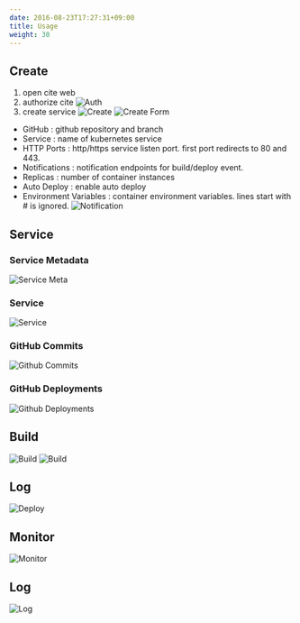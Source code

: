 ```yaml
---
date: 2016-08-23T17:27:31+09:00
title: Usage
weight: 30
---
```


## Create
1. open cite web
1. authorize cite
![Auth](/images/usage/cite_auth.png)
1. create service
![Create](/images/usage/cite_create.png)
![Create Form](/images/usage/cite_create_form.png)
  * GitHub : github repository and branch
  * Service : name of kubernetes service
  * HTTP Ports : http/https service listen port. first port redirects to 80 and 443.
  * Notifications : notification endpoints for build/deploy event.
  * Replicas : number of container instances
  * Auto Deploy : enable auto deploy
  * Environment Variables : container environment variables. lines start with # is ignored.
![Notification](/images/usage/cite_notification_slack.png)

## Service

### Service Metadata
![Service Meta](/images/usage/cite_service_meta.png)

### Service
![Service](/images/usage/cite_service.png)

### GitHub Commits
![Github Commits](/images/usage/github_commits.png)

### GitHub Deployments
![Github Deployments](/images/usage/github_deployments.png)

## Build
![Build](/images/usage/cite_build_1.png)
![Build](/images/usage/cite_build_2.png)

## Log
![Deploy](/images/usage/cite_deploy.png)

## Monitor
![Monitor](/images/usage/grafana.png)

## Log
![Log](/images/usage/cite_log.png)

